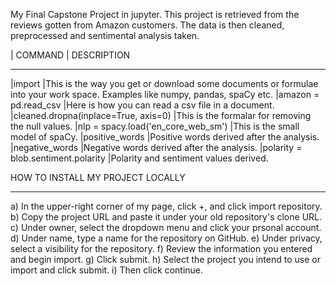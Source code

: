 My Final Capstone Project in jupyter.
This project is retrieved from the reviews gotten from Amazon customers.
The data is then cleaned, preprocessed and sentimental analysis taken.

|  COMMAND                             |    DESCRIPTION                                                                                                             
________________________________________________________________________________________________________
|import                                |This is the way you get or download some documents or formulae into your work space. Examples like numpy, pandas, spaCy etc.
|amazon = pd.read_csv                  |Here is how you can read a csv file in a document.
|cleaned.dropna(inplace=True, axis=0)  |This is the formalar for removing the null values.
|nlp = spacy.load('en_core_web_sm')    |This is the small model of spaCy.
|positive_words                        |Positive words derived after the analysis.
|negative_words                        |Negative words derived after the analysis.
|polarity = blob.sentiment.polarity    |Polarity and sentiment values derived.

HOW TO INSTALL MY PROJECT LOCALLY
_________________________________
a) In the upper-right corner of my page, click +, and click import repository.
b) Copy the project URL and paste it under your old repository's clone URL.
c) Under owner, select the dropdown menu and click your prsonal account.
d) Under name, type a name for the repository on GitHub.
e) Under privacy, select a visibility for the repository.
f) Review the information you entered and begin import.
g) Click submit.
h) Select the project you intend to use or import and click submit.
i) Then click continue.
 
